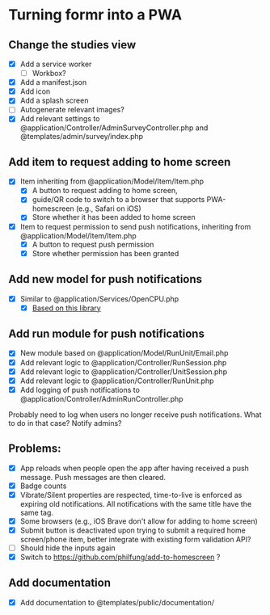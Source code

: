 # Turning formr into a PWA

## Change the studies view
- [x] Add a service worker
  - [ ] Workbox?
- [x] Add a manifest.json
- [x] Add icon 
- [x] Add a splash screen
- [ ] Autogenerate relevant images?
- [x] Add relevant settings to @application/Controller/AdminSurveyController.php and @templates/admin/survey/index.php

## Add item to request adding to home screen
- [x] Item inheriting from @application/Model/Item/Item.php
   - [x] A button to request adding to home screen, 
   - [x] guide/QR code to switch to a browser that supports PWA-homescreen (e.g., Safari on iOS)
   - [x] Store whether it has been added to home screen
- [x] Item to request permission to send push notifications, inheriting from @application/Model/Item/Item.php
   - [x] A button to request push permission
   - [x] Store whether permission has been granted

## Add new model for push notifications
- [x] Similar to @application/Services/OpenCPU.php
  - [x] [Based on this library](https://github.com/web-push-libs/web-push-php)

## Add run module for push notifications
- [x] New module based on @application/Model/RunUnit/Email.php
- [x] Add relevant logic to @application/Controller/RunSession.php
- [x] Add relevant logic to @application/Controller/UnitSession.php
- [x] Add relevant logic to @application/Controller/RunUnit.php
- [x] Add logging of push notifications to @application/Controller/AdminRunController.php

Probably need to log when users no longer receive push notifications. What to do in that case? Notify admins?

## Problems:
- [x] App reloads when people open the app after having received a push message. Push messages are then cleared.
- [x] Badge counts
- [x] Vibrate/Silent properties are respected, time-to-live is enforced as expiring old notifications. All notifications with the same title have the same tag.
- [x] Some browsers (e.g., iOS Brave don't allow for adding to home screen)
- [x] Submit button is deactivated upon trying to submit a required home screen/phone item, better integrate with existing form validation API?
- [ ] Should hide the inputs again
- [x] Switch to https://github.com/philfung/add-to-homescreen ?

## Add documentation
- [x] Add documentation to @templates/public/documentation/